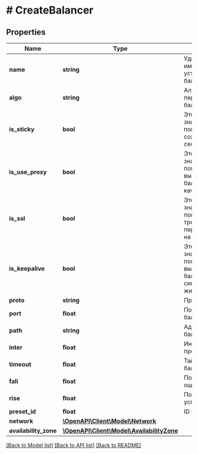 # # CreateBalancer

## Properties

Name | Type | Description | Notes
------------ | ------------- | ------------- | -------------
**name** | **string** | Удобочитаемое имя, установленное для балансировщика. |
**algo** | **string** | Алгоритм переключений балансировщика. |
**is_sticky** | **bool** | Это логическое значение, которое показывает, сохраняется ли сессия. |
**is_use_proxy** | **bool** | Это логическое значение, которое показывает, выступает ли балансировщик в качестве прокси. |
**is_ssl** | **bool** | Это логическое значение, которое показывает, требуется ли перенаправление на SSL. |
**is_keepalive** | **bool** | Это логическое значение, которое показывает, выдает ли балансировщик сигнал о проверке жизнеспособности. |
**proto** | **string** | Протокол. |
**port** | **float** | Порт балансировщика. |
**path** | **string** | Адрес балансировщика. |
**inter** | **float** | Интервал проверки. |
**timeout** | **float** | Таймаут ответа балансировщика. |
**fall** | **float** | Порог количества ошибок. |
**rise** | **float** | Порог количества успешных ответов. |
**preset_id** | **float** | ID тарифа. |
**network** | [**\OpenAPI\Client\Model\Network**](Network.md) |  | [optional]
**availability_zone** | [**\OpenAPI\Client\Model\AvailabilityZone**](AvailabilityZone.md) |  | [optional]

[[Back to Model list]](../../README.md#models) [[Back to API list]](../../README.md#endpoints) [[Back to README]](../../README.md)

